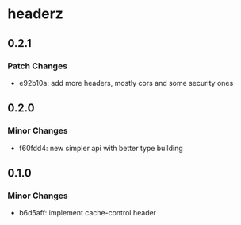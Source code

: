 # headerz

## 0.2.1

### Patch Changes

- e92b10a: add more headers, mostly cors and some security ones

## 0.2.0

### Minor Changes

- f60fdd4: new simpler api with better type building

## 0.1.0

### Minor Changes

- b6d5aff: implement cache-control header
